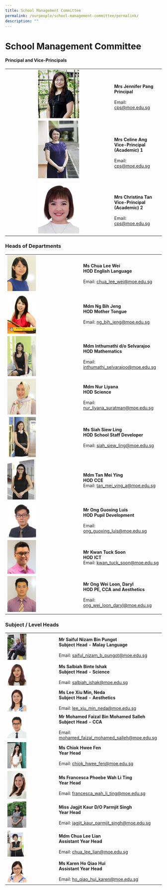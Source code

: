 ```yaml
---
title: School Management Committee
permalink: /ourpeople/school-management-committee/permalink/
description: ""
---
```

School Management Committee
===========================

#### Principal and Vice-Principals

|  	|  	|
|:---:	|---	|
| <img src="/images/Mrs Jennifer Pang.jpg" style="width:40%">	| <br>**Mrs Jennifer Pang**<br>**Principal**<br><br>Email: [cps@moe.edu.sg](mailto:cps@moe.edu.sg) 	|
| <img src="/images/MRS CELINE ANG (VP - ACADEMIC) 2014.jpg" style="width:40%"> 	| <br>**Mrs Celine Ang**<br>**Vice-Principal (Academic) 1**<br><br>Email: [cps@moe.edu.sg](mailto:cps@moe.edu.sg) 	|
| <img src="/images/Mrs Christina Tan.jpg" style="width:40%"><br>  	| <br>**Mrs Christina Tan**<br>**Vice-Principal (Academic) 2**<br><br>Email: [cps@moe.edu.sg](mailto:cps@moe.edu.sg) <br>|

### Heads of Departments

|  	|  	|
|---	|---	|
| <img src="/images/Ms Chua Lee Wei.jpg" style="width:40%"> 	| **Ms Chua Lee Wei**<br>**HOD English Language**<br><br>Email: [chua_lee_wei@moe.edu.sg](mailto:chua_lee_wei@moe.edu.sg) 	|
|  <img src="/images/Ms Ng Bih Jeng.jpg" style="width:40%"> 	| **Mdm Ng Bih Jeng**<br>**HOD Mother Tongue**<br><br>Email: [ng_bih_jeng@moe.edu.sg](ng_bih_jeng@moe.edu.sg) 	|
|  <img src="/images/MDM INTHUMATHI DO SELVARAJOO 2014.jpg" style="width:40%"> 	| **Mdm Inthumathi d/o Selvarajoo**<br>**HOD Mathematics**<br><br>Email: inthumathi_selvarajoo@moe.edu.sg 	|
|  <img src="/images/Mdm Nur Liyana.jpg" style="width:40%">	| **Mdm Nur Liyana**<br>**HOD Science**<br><br>Email: nur_liyana_suratman@moe.edu.sg 	|
|  <img src="/images/MS SIAH SIEW LING 2014.jpg" style="width:40%"> 	| **Ms Siah Siew Ling**<br>**HOD School Staff Developer**<br><br>Email: siah_siew_ling@moe.edu.sg 	|
|  <img src="/images/MDM TAN MEI YING 2014.jpg" style="width:40%"> 	| **Mdm Tan Mei Ying**<br>**HOD CCE**<br>Email: tan_mei_ying_a@moe.edu.sg 	|
|<img src="/images/mr ong guoxing luis.jpg" style="width:40%"> 	| **Mr Ong Guoxing Luis**<br>**HOD Pupil Development**<br><br>Email: ong_guoxing_luis@moe.edu.sg 	|
|  <img src="/images/Kwan Tuck Soon 2019.jpg" style="width:40%"> 	| **Mr Kwan Tuck Soon**<br>**HOD ICT**<br>Email: kwan_tuck_soon@moe.edu.sg  	|
|  <img src="/images/Mr Ong Wei Loon Daryl.jpg" style="width:40%"> 	| **Mr Ong Wei Loon, Daryl**<br>**HOD PE, CCA and Aesthetics**<br><br>Email: ong_wei_loon_daryl@moe.edu.sg 	|

### Subject / Level Heads

|  	|  	|
|---	|---	|
| <img src="/images/MR SAIFUL NIZAM BIN PUNGOT 2014.jpg" style="width:40%"> 	| **Mr Saiful Nizam Bin Pungot** <br>**Subject Head - Malay Language**<br><br>Email: saiful_nizam_b_pungot@moe.edu.sg 	|
|  <img src="/images/miss salbiah binte ishak.jpg" style="width:40%"> 	| **Ms Salbiah Binte Ishak**<br>**Subject Head - Science**<br><br>Email: salbiah_ishak@moe.edu.sg 	|
|  <img src="/images/miss lee xiu min deda.jpg" style="width:40%"> 	| **Ms Lee Xiu Min, Neda**<br>**Subject Head - Aesthetics**<br><br>Email: lee_xiu_min_neda@moe.edu.sg  	|
|  <img src="/images/mr mohamed faizal bin mohamed salleh.jpg" style="width:40%"> 	| **Mr Mohamed Faizal Bin Mohamed Salleh**<br>**Subject Head - CCA**<br><br>Email: mohamed_faizal_mohamed_salleh@moe.edu.sg 	|
|  <img src="/images/MISS CHIOK HWEE FEN 2014.jpg" style="width:40%"> 	| **Ms Chiok Hwee Fen**<br>**Year Head**<br><br>Email: chiok_hwee_fen@moe.edu.sg 	|
|  <img src="/images/Mrs Francesca Ong .jpg" style="width:40%"> 	| **Ms Francesca Phoebe Wah Li Ting**<br>**Year Head**<br><br>Email: francesca_wah_li_ting@moe.edu.sg 	|
|  <img src="/images/MISS JAGJIT KAUR DO PARMJIT SINGH 2014.jpg" style="width:40%"> 	| **Miss Jagjit Kaur D/O Parmjit Singh**<br>**Year Head**<br><br>Email: jagjit_kaur_parmjit_singh@moe.edu.sg 	|
|  <img src="/images/MDM CHUA LEE LIAN 2014.jpg" style="width:40%"> 	| **Mdm Chua Lee Lian** <br>**Assistant Year Head**<br><br>Email: chua_lee_lian@moe.edu.sg 	|
|  <img src="/images/ms karen ho qiao hui.jpg" style="width:40%"> 	| **Ms Karen Ho Qiao Hui** <br>**Assistant Year Head**<br><br>  Email: ho_qiao_hui_karen@moe.edu.sg  	|